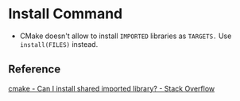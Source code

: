 # Install Command

* CMake doesn't allow to install `IMPORTED` libraries as `TARGETS.` Use `install(FILES)` instead.

## Reference
[cmake - Can I install shared imported library? - Stack Overflow](https://stackoverflow.com/questions/41175354/can-i-install-shared-imported-library)
